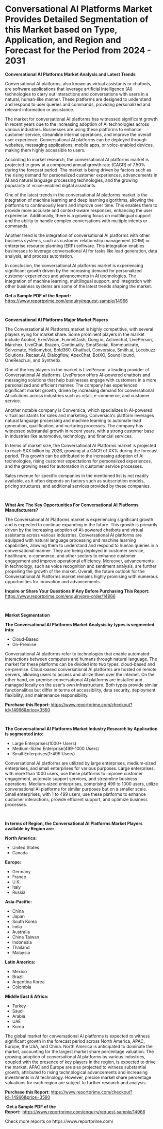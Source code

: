 <p><h1>Conversational AI Platforms Market Provides Detailed Segmentation of this Market based on Type, Application, and Region and Forecast for the Period from 2024 - 2031</h1></p><p><strong>Conversational AI Platforms Market Analysis and Latest Trends</strong></p>
<p><p>Conversational AI platforms, also known as virtual assistants or chatbots, are software applications that leverage artificial intelligence (AI) technologies to carry out interactions and conversations with users in a natural, human-like manner. These platforms are designed to understand and respond to user queries and commands, providing personalized and relevant information or assistance.</p><p>The market for conversational AI platforms has witnessed significant growth in recent years due to the increasing adoption of AI technologies across various industries. Businesses are using these platforms to enhance customer service, streamline internal operations, and improve the overall user experience. Conversational AI platforms can be deployed through websites, messaging applications, mobile apps, or voice-enabled devices, making them highly accessible to users.</p><p>According to market research, the conversational AI platforms market is projected to grow at a compound annual growth rate (CAGR) of 7.50% during the forecast period. The market is being driven by factors such as the rising demand for personalized customer experiences, advancements in AI and natural language processing technologies, and the growing popularity of voice-enabled digital assistants.</p><p>One of the latest trends in the conversational AI platforms market is the integration of machine learning and deep learning algorithms, allowing the platforms to continuously learn and improve over time. This enables them to provide more accurate and context-aware responses, enhancing the user experience. Additionally, there is a growing focus on multilingual support and the ability to handle complex conversations with multiple intents or commands.</p><p>Another trend is the integration of conversational AI platforms with other business systems, such as customer relationship management (CRM) or enterprise resource planning (ERP) software. This integration enables businesses to leverage conversational AI for tasks like lead generation, data analysis, and process automation.</p><p>In conclusion, the conversational AI platforms market is experiencing significant growth driven by the increasing demand for personalized customer experiences and advancements in AI technologies. The integration of machine learning, multilingual support, and integration with other business systems are some of the latest trends shaping the market.</p></p>
<p><strong>Get a Sample PDF of the Report:&nbsp;</strong> <a href="https://www.reportprime.com/enquiry/request-sample/14966">https://www.reportprime.com/enquiry/request-sample/14966</a></p>
<p>&nbsp;</p>
<p><strong>Conversational AI Platforms Major Market Players</strong></p>
<p><p>The Conversational AI Platforms market is highly competitive, with several players vying for market share. Some prominent players in the market include Acobot, ExecVision, FunnelDash, Gong.io, Activechat, LivePerson, Marchex, LiveChat, Brazen, Continually, SmatSocial, Kommunicate, Solvemate, Hellomybot, Bold360, Chatfuel, Conversica, Smith.ai, Locobuzz Solutions, Recast.AI, Dialogflow, ApexChat, BotXO, SoundHound, OneReach.ai, and Synthetix.</p><p>One of the key players in the market is LivePerson, a leading provider of Conversational AI platforms. LivePerson offers AI-powered chatbots and messaging solutions that help businesses engage with customers in a more personalized and efficient manner. The company has experienced significant market growth, driven by increasing demand for conversational AI solutions across industries such as retail, e-commerce, and customer service.</p><p>Another notable company is Conversica, which specializes in AI-powered virtual assistants for sales and marketing. Conversica's platform leverages natural language processing and machine learning to automate lead generation, qualification, and nurturing processes. The company has witnessed substantial growth in recent years, with a strong customer base in industries like automotive, technology, and financial services.</p><p>In terms of market size, the Conversational AI Platforms market is projected to reach $XX billion by 2026, growing at a CAGR of XX% during the forecast period. This growth can be attributed to the increasing adoption of AI technologies, rising customer expectations for personalized experiences, and the growing need for automation in customer service processes.</p><p>Sales revenue for specific companies in the mentioned list is not readily available, as it often depends on factors such as subscription models, pricing structures, and additional services provided by these companies.</p></p>
<p>&nbsp;</p>
<p><strong>What Are The Key Opportunities For Conversational AI Platforms Manufacturers?</strong></p>
<p><p>The Conversational AI Platforms market is experiencing significant growth and is expected to continue expanding in the future. This growth is primarily driven by the increasing adoption of AI-powered chatbots and virtual assistants across various industries. Conversational AI platforms are equipped with natural language processing and machine learning capabilities, allowing them to understand and respond to human queries in a conversational manner. They are being deployed in customer service, healthcare, e-commerce, and other sectors to enhance customer engagement and improve operational efficiency. Moreover, advancements in technology, such as voice recognition and sentiment analysis, are further propelling the growth of the market. Overall, the future outlook for the Conversational AI Platforms market remains highly promising with numerous opportunities for innovation and advancements.</p></p>
<p><strong>Inquire or Share Your Questions If Any Before Purchasing This Report:</strong> <a href="https://www.reportprime.com/enquiry/pre-order/14966">https://www.reportprime.com/enquiry/pre-order/14966</a></p>
<p>&nbsp;</p>
<p><strong>Market Segmentation</strong></p>
<p><strong>The Conversational AI Platforms Market Analysis by types is segmented into:</strong></p>
<p><ul><li>Cloud-Based</li><li>On-Premise</li></ul></p>
<p><p>Conversational AI platforms refer to technologies that enable automated interactions between computers and humans through natural language. The market for these platforms can be divided into two types: cloud-based and on-premise. Cloud-based conversational AI platforms are hosted on remote servers, allowing users to access and utilize them over the internet. On the other hand, on-premise conversational AI platforms are installed and managed locally on the user's own infrastructure. Both types provide similar functionalities but differ in terms of accessibility, data security, deployment flexibility, and maintenance responsibility.</p></p>
<p><strong>Purchase this Report:&nbsp;</strong><a href="https://www.reportprime.com/checkout?id=14966&price=3590">https://www.reportprime.com/checkout?id=14966&price=3590</a></p>
<p>&nbsp;</p>
<p><strong>The Conversational AI Platforms Market Industry Research by Application is segmented into:</strong></p>
<p><ul><li>Large Enterprises(1000+ Users)</li><li>Medium-Sized Enterprise(499-1000 Users)</li><li>Small Enterprises(1-499 Users)</li></ul></p>
<p><p>Conversational AI platforms are utilized by large enterprises, medium-sized enterprises, and small enterprises for various purposes. Large enterprises, with more than 1000 users, use these platforms to improve customer engagement, automate support services, and streamline business operations. Medium-sized enterprises, comprising 499 to 1000 users, utilize conversational AI platforms for similar purposes but on a smaller scale. Small enterprises, with 1 to 499 users, use these platforms to enhance customer interactions, provide efficient support, and optimize business processes.</p></p>
<p>&nbsp;</p>
<p><strong>In terms of Region, the Conversational AI Platforms Market Players available by Region are:</strong></p>
<p>
    <p> <strong> North America: </strong>
        <ul>
            <li>United States</li>
            <li>Canada</li>
        </ul>
        </p> 
    <p> <strong> Europe: </strong>
        <ul>
            <li>Germany</li>
            <li>France</li>
            <li>U.K.</li>
            <li>Italy</li>
            <li>Russia</li>
        </ul>
        </p> 
    <p> <strong> Asia-Pacific: </strong>
        <ul>
            <li>China</li>
            <li>Japan</li>
            <li>South Korea</li>
            <li>India</li>
            <li>Australia</li>
            <li>China Taiwan</li>
            <li>Indonesia</li>
            <li>Thailand</li>
            <li>Malaysia</li>
        </ul>
        </p> 
    <p> <strong> Latin America: </strong>
        <ul>
            <li>Mexico</li>
            <li>Brazil</li>
            <li>Argentina Korea</li>
            <li>Colombia</li>
        </ul>
        </p> 
    <p> <strong> Middle East & Africa: </strong>
        <ul>
            <li>Turkey</li>
            <li>Saudi</li>
            <li>Arabia</li>
            <li>UAE</li>
            <li>Korea</li>
        </ul>
    </p>
    </p>
<p><p>The global market for conversational AI platforms is expected to witness significant growth in the forecast period across North America, APAC, Europe, the USA, and China. North America is anticipated to dominate the market, accounting for the largest market share percentage valuation. The growing adoption of conversational AI platforms by various industries, coupled with the presence of key players in the region, is expected to drive the market. APAC and Europe are also projected to witness substantial growth, attributed to rising technological advancements and increasing investments in AI technology. However, precise market share percentage valuations for each region are subject to further research and analysis.</p></p>
<p><strong>Purchase this Report: </strong><a href="https://www.reportprime.com/checkout?id=14966&price=3590">https://www.reportprime.com/checkout?id=14966&price=3590</a></p>
<p>&nbsp;<strong>Get a Sample PDF of the Report:&nbsp;&nbsp;</strong><a href="https://www.reportprime.com/enquiry/request-sample/14966">https://www.reportprime.com/enquiry/request-sample/14966</a></p>
<p><strong></strong></p>
<p>Check more reports on https://www.reportprime.com/</p>